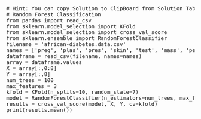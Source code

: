 <pre class="file" data-target="clipboard">
# Hint: You can copy Solution to ClipBoard from Solution Tab in Step 3
# Random Forest Classification
from pandas import read_csv
from sklearn.model_selection import KFold
from sklearn.model_selection import cross_val_score
from sklearn.ensemble import RandomForestClassifier
filename = 'african-diabetes.data.csv'
names = ['preg', 'plas', 'pres', 'skin', 'test', 'mass', 'pedi', 'age', 'class']
dataframe = read_csv(filename, names=names)
array = dataframe.values
X = array[:,0:8]
Y = array[:,8]
num_trees = 100
max_features = 3
kfold = KFold(n_splits=10, random_state=7)
model = RandomForestClassifier(n_estimators=num_trees, max_features=max_features)
results = cross_val_score(model, X, Y, cv=kfold)
print(results.mean())

</pre>
